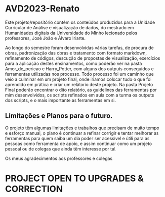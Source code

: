 # AVD2023-Renato

Este projeto/repositório contém os conteúdos produzidos para a Unidade Curricular de Análise e visualização de dados, do mestrado em Humanidades digitais da Universidade do Minho lecionado pelos professores, José João e Álvaro Iriarte.

Ao longo do semestre foram desenvolvidas várias tarefas, de procura de obras, padronização das obras e tratamento com formato markdown, refinamento de códigos, descução de propostas de visualização, exercícios para a aplicação destes ensinamentos, como poderão ver na pasta Amor_de_pericao e Harry_Potter, com alguns dos outputs conseguidos e ferramentas utilizadas nos processo.
Todo processo foi um caminho que  veio a culminar em um projeto final, onde iriamos colocar tudo o que foi aprendido em prática e criar um relátorio deste projeto.
Na pasta Projeto Final poderão encontrar o dito relatório, as guidelines das ferramentas por mim desenvolvidos, os scripts refinados em aula com a turma os outputs dos scripts, e o mais importante as ferramentas em si.

## Limitações e Planos para o futuro.

O projeto têm algumas limitações e trabalhos que precisam de muito tempo e esforço manual, o plano é continuar a refinar corrigir e tentar melhorar as ferramentas para quem saiba um dia poder ser acessível e útili para as pessoas como ferramenta de apoio, e assim continuar como um projeto pessoal ou de colegas que ainda têm interesse por tal.

Os meus agradecimentos aos professores e colegas.

# PROJECT OPEN TO UPGRADES & CORRECTION
